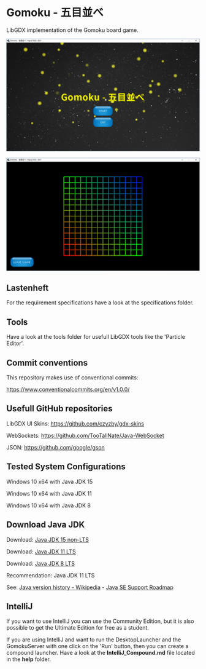 # Gomoku - 五目並べ
LibGDX implementation of the Gomoku board game.

![Image of Main Menu](screenshot_main_menu.png)

![Image of Game](screenshot_game.png)

## Lastenheft

For the requirement specifications have a look at the specifications folder.

## Tools

Have a look at the tools folder for usefull LibGDX tools like the 'Particle Editor'.

## Commit conventions

This repository makes use of conventional commits:

https://www.conventionalcommits.org/en/v1.0.0/

## Usefull GitHub repositories

LibGDX UI Skins: https://github.com/czyzby/gdx-skins

WebSockets: https://github.com/TooTallNate/Java-WebSocket

JSON: https://github.com/google/gson

## Tested System Configurations

Windows 10 x64 with Java JDK 15

Windows 10 x64 with Java JDK 11

Windows 10 x64 with Java JDK 8

## Download Java JDK

Download: [Java JDK 15 non-LTS](https://www.oracle.com/java/technologies/javase-jdk15-downloads.html)

Download: [Java JDK 11 LTS](https://www.oracle.com/java/technologies/javase-jdk11-downloads.html)

Download: [Java JDK 8 LTS](https://www.oracle.com/de/java/technologies/javase/javase-jdk8-downloads.html)

Recommendation: Java JDK 11 LTS

See: [Java version history - Wikipedia](https://en.wikipedia.org/wiki/Java_version_history) - [Java SE Support Roadmap](https://www.oracle.com/java/technologies/java-se-support-roadmap.html)

## IntelliJ

If you want to use IntelliJ you can use the Community Edition, but it is also possible to get the Ultimate Edition for free as a student.

If you are using IntelliJ and want to run the DesktopLauncher and the GomokuServer with one click on the 'Run' button, then you can create a compound launcher. Have a look at the **IntelliJ_Compound.md** file located in the **help** folder.